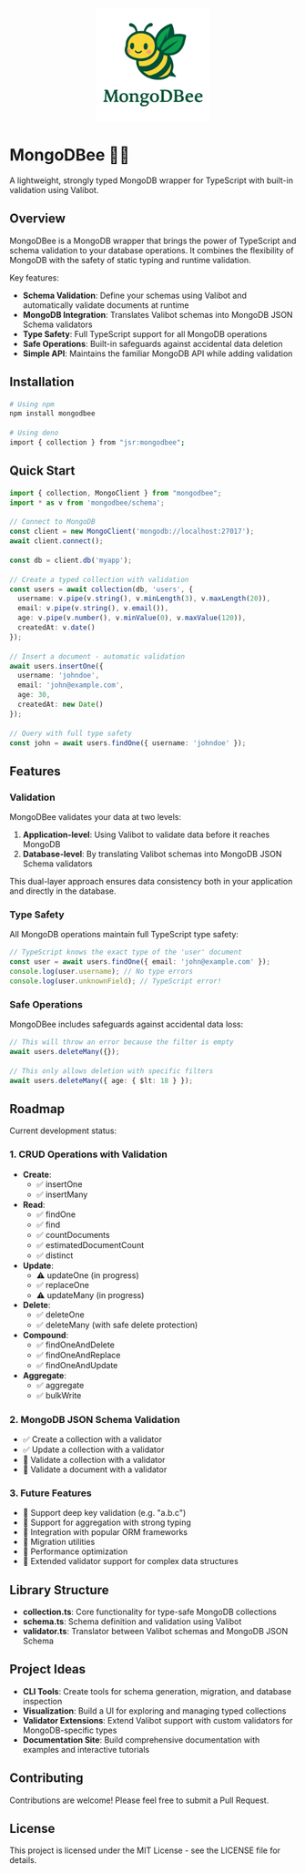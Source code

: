 <div align="center">
  <img src="./brand/logo.svg" alt="MongoDBee Logo" width="200" />
</div>

# MongoDBee 🍃🐝

A lightweight, strongly typed MongoDB wrapper for TypeScript with built-in validation using Valibot.

## Overview

MongoDBee is a MongoDB wrapper that brings the power of TypeScript and schema validation to your database operations. It combines the flexibility of MongoDB with the safety of static typing and runtime validation.

Key features:
- **Schema Validation**: Define your schemas using Valibot and automatically validate documents at runtime
- **MongoDB Integration**: Translates Valibot schemas into MongoDB JSON Schema validators
- **Type Safety**: Full TypeScript support for all MongoDB operations
- **Safe Operations**: Built-in safeguards against accidental data deletion
- **Simple API**: Maintains the familiar MongoDB API while adding validation

## Installation

```bash
# Using npm
npm install mongodbee

# Using deno
import { collection } from "jsr:mongodbee";
```

## Quick Start

```typescript
import { collection, MongoClient } from "mongodbee";
import * as v from 'mongodbee/schema';

// Connect to MongoDB
const client = new MongoClient('mongodb://localhost:27017');
await client.connect();

const db = client.db('myapp');

// Create a typed collection with validation
const users = await collection(db, 'users', {
  username: v.pipe(v.string(), v.minLength(3), v.maxLength(20)),
  email: v.pipe(v.string(), v.email()),
  age: v.pipe(v.number(), v.minValue(0), v.maxValue(120)),
  createdAt: v.date()
});

// Insert a document - automatic validation
await users.insertOne({
  username: 'johndoe',
  email: 'john@example.com',
  age: 30,
  createdAt: new Date()
});

// Query with full type safety
const john = await users.findOne({ username: 'johndoe' });
```

## Features

### Validation

MongoDBee validates your data at two levels:
1. **Application-level**: Using Valibot to validate data before it reaches MongoDB
2. **Database-level**: By translating Valibot schemas into MongoDB JSON Schema validators

This dual-layer approach ensures data consistency both in your application and directly in the database.

### Type Safety

All MongoDB operations maintain full TypeScript type safety:

```typescript
// TypeScript knows the exact type of the 'user' document
const user = await users.findOne({ email: 'john@example.com' });
console.log(user.username); // No type errors
console.log(user.unknownField); // TypeScript error!
```

### Safe Operations

MongoDBee includes safeguards against accidental data loss:

```typescript
// This will throw an error because the filter is empty
await users.deleteMany({});

// This only allows deletion with specific filters
await users.deleteMany({ age: { $lt: 18 } });
```

## Roadmap

Current development status:

### 1. CRUD Operations with Validation
- **Create**:
  - ✅ insertOne
  - ✅ insertMany
- **Read**:
  - ✅ findOne
  - ✅ find
  - ✅ countDocuments
  - ✅ estimatedDocumentCount
  - ✅ distinct
- **Update**:
  - ⚠️ updateOne (in progress)
  - ✅ replaceOne
  - ⚠️ updateMany (in progress)
- **Delete**:
  - ✅ deleteOne
  - ✅ deleteMany (with safe delete protection)
- **Compound**:
  - ✅ findOneAndDelete
  - ✅ findOneAndReplace
  - ✅ findOneAndUpdate
- **Aggregate**:
  - ✅ aggregate
  - ✅ bulkWrite

### 2. MongoDB JSON Schema Validation
- ✅ Create a collection with a validator
- ✅ Update a collection with a validator
- 🔲 Validate a collection with a validator
- 🔲 Validate a document with a validator

### 3. Future Features
- 🔲 Support deep key validation (e.g. "a.b.c")
- 🔲 Support for aggregation with strong typing
- 🔲 Integration with popular ORM frameworks
- 🔲 Migration utilities
- 🔲 Performance optimization
- 🔲 Extended validator support for complex data structures

## Library Structure

- **collection.ts**: Core functionality for type-safe MongoDB collections
- **schema.ts**: Schema definition and validation using Valibot
- **validator.ts**: Translator between Valibot schemas and MongoDB JSON Schema

## Project Ideas

- **CLI Tools**: Create tools for schema generation, migration, and database inspection
- **Visualization**: Build a UI for exploring and managing typed collections
- **Validator Extensions**: Extend Valibot support with custom validators for MongoDB-specific types
- **Documentation Site**: Build comprehensive documentation with examples and interactive tutorials

## Contributing

Contributions are welcome! Please feel free to submit a Pull Request.

## License

This project is licensed under the MIT License - see the LICENSE file for details.
